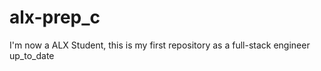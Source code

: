 # alx-prep_c
I'm now a ALX Student, this is my first repository as a full-stack engineer
up_to_date
